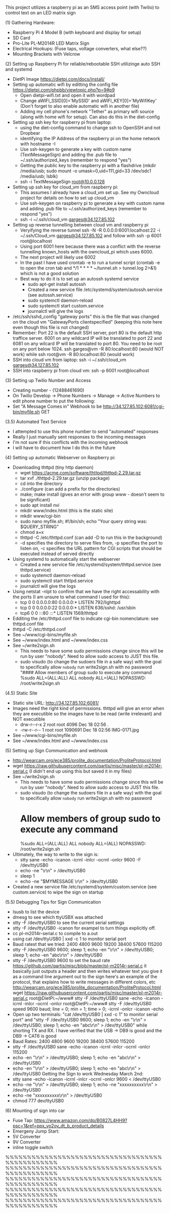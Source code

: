 This project utilizes a raspberry pi as an SMS access point (with Twilio) to control text on an LED matrix sign

(1) Gathering Hardware:
- Raspberry Pi 4 Model B (with keyboard and display for setup)
- SD Card
- Pro-Lite PL-M2014R LED Matrix Sign
- Electrical Hookups: (Fuse taps, voltage converters, what else??)
- Mounting Brackets with Velcrow

(2) Setting up Raspberry Pi for reliable/rebootable SSH utilizinge auto SSH and systemd
- DietPi Image https://dietpi.com/docs/install/
- Setting up automatic wifi by editting the config file https://dietpi.com/phpbb/viewtopic.php?p=9#p9
  - Open dietpi-wifi.txt and open it with wordpad
  - Change aWIFI_SSID[0]='MySSID' and aWIFI_KEY[0]='MyWifiKey' (Don't forget to also enable automatic wifi in another file)
  - Adding my cell phone's network "Tether" as primary wifi source (along with home wifi for setup). Can also do this in the diet-config
- Setting up ssh key for raspberry pi from laptop: 
  - using the diet-config command to change ssh to OpenSSH and not Dropbear
  - identifying the IP Address of the raspberry pi on the home network with hostname -I
  - Use ssh-keygen to generate a key with custom name (TextMessageSign) and adding the .pub file to ~/.ssh/authorized_keys (remember to respond "yes")
  - Getting the public key to the raspberry pi with a flashdrive (mkdir /media/usb; sudo mount -o umask=0,uid=111,gid=33 /dev/sdc1 /media/usb; lsblk)
  - ssh -i TextMessageSign root@10.0.0.128 
- Setting up ssh key for cloud_vm from raspberry pi: 
  - This assumes I already have a cloud_vm set up. See my Owncloud project for details on how to set up cloud_vm
  - Use ssh-keygen on raspberry pi to generate a key with custom name and adding .pub file to ~/.ssh/authorized_keys (remember to respond "yes")
  - ssh -i ~/.ssh/cloud_vm garges@34.127.85.102
- Setting up reverse tunnelling between cloud vm and raspberry pi
  - Veryifying the reverse tunnel ssh -N -R 0.0.0.0:6001:localhost:22 -i ~/.ssh/Cloud_vm garges@34.127.85.102 and follow with ssh -p 6001 root@localhost
  - Using port 6001 here because there was a conflict with the reverse tunnelling known_hosts with the owncloud_pi which uses 6000. 
  - The next project will likely use 6002 
  - In the past I have used crontab -e to run a tunnel script (crontab -e to open the cron tab and */1 * * * * ~/tunnel.sh > tunnel.log 2>&1) which is not a good solution
  - Best way to do it is to set up an autossh systemd service
    - sudo apt-get install autossh
    - Created a new service file /etc/systemd/system/autossh.service (see autossh.service)
    - sudo systemctl daemon-reload 
    - sudo systemctl start custom.service
    - journalctl will give the logs
- /etc/ssh/sshd_config "gateway ports" this is the file that was changed on the cloud vm "GatewayPorts clientspecified" (keeping this note here even though this file is not changed)
- Remember: Port 22 is the default SSH server, port 80 is the default http traffice server. 6001 on any wildcard IP will be translated to port 22 and 6081 on any wilcard IP will be translated to port 80. You need to be root on any port below 1024. ssh garges@vm -R 80:localhost:80 (would NOT work) while ssh root@vm -R 80:localhost:80 (would work) 
- SSH into cloud vm from laptop: ssh -i ~/.ssh/cloud_vm garges@34.127.85.102
- SSH into raspberry pi from cloud vm: ssh -p 6001 root@localhost

(3) Setting up Twilio Number and Access 
- Creating number - (12488461690)
- On Twilio Develop -> Phone Numbers -> Manage -> Active Numbers to edit phone number to put the following:
- Set "A Message Comes in" Webhook to be http://34.127.85.102:6081/cgi-bin/myfile.sh GET

(3.5) Automated Text Service
- I attempted to use this phone number to send "automated" responses
- Really I just manually sent responses to the incoming messages
- I'm not sure if this conflicts with the incoming webhook
- I will have to document how I do this in the future

(4) Setting up automatic Webserver on Raspberry pi: 
- Downloading thttpd (tiny http daemon)
  - wget https://acme.com/software/thttpd/thttpd-2.29.tar.gz
  - tar xvf ./thttpd-2.29.tar.gz (unzip package)
  - cd into the directory
  - ./configure (can add a prefix for the directories)
  - make; make install (gives an error with group www - doesn't seem to be significant)
  - sudo apt install nvi
  - mkdir www/index.html (this is the static site)
  - mkdir www/cgi-bin
  - sudo nano myfile.sh; #!/bin/sh; echo "Your query string was: $QUERY_STRING"
  - chmod a+x
  - thttpd -C /etc/thttpd.conf (can add -D to run this in the background)
  - -d specifies the directory to serve files from, -p specifies the port to listen on, -c specifies the URL pattern for CGI scripts that should be executed instead of served directly
- Using systemd to automatically start the webserver
  - Created a new service file /etc/systemd/system/thttpd.service (see thttpd.service)
  - sudo systemctl daemon-reload 
  - sudo systemctl start thttpd.service
  - journalctl will give the logs
- Using netstat -nlpt to confirm that we have the right accessability with the ports (I am unsure to what command I used for this):
  - tcp        0      0 0.0.0.0:80              0.0.0.0:*               LISTEN      792/lighttpd        
  - tcp        0      0 0.0.0.0:22              0.0.0.0:*               LISTEN      636/sshd: /usr/sbin 
  - tcp6       0      0 :::80                   :::*                    LISTEN      1569/thttpd 
- Edditing the /etc/thttpd.conf file to indicate cgi-bin nomenclature: see thttpd.conf file
- thttpd -C /etc/thttpd.conf
- See ~/www/cgi-bins/myfile.sh
- See ~/www/index.html and ~/www/index.css
- See ~/write2sign.sh
  - This needs to have some sudo permissions change since this will be run by user "nobody". Need to allow sudo access to JUST this file.
  - sudo visudo (to change the sudoers file in a safe way) with the goal to specifically allow `nobody` run write2sign.sh with no password
    "#### Allow members of group sudo to execute any command
    %sudo   ALL=(ALL:ALL) ALL
    nobody ALL=(ALL) NOPASSWD: /root/write2sign.sh

(4.5) Static Site
- Static site URL: http://34.127.85.102:6081/
- Images need the right kind of permissions. thttpd will give an error when they are executible so the images have to be read (write irrelevant) and NOT executible
  - drw-r--r-x 2 root root     4096 Dec 18 02:56 .
  - -rw-r--r-- 1 root root  1090691 Dec 18 02:56 IMG-0171.jpg
- See ~/www/cgi-bins/myfile.sh
- See ~/www/index.html and ~/www/index.css

(5) Setting up Sign Communication and webhook 
- http://wearcam.org/ece385/prolite_documentation/ProliteProtocol.html
- wget https://raw.githubusercontent.com/qartis/misc/master/pl-m2014r-serial.c (I didn't end up using this but saved it in my files)
- See ~/write2sign.sh
  - This needs to have some sudo permissions change since this will be run by user "nobody". Need to allow sudo access to JUST this file.
  - sudo visudo (to change the sudoers file in a safe way) with the goal to specifically allow `nobody` run write2sign.sh with no password
    # Allow members of group sudo to execute any command
    %sudo   ALL=(ALL:ALL) ALL
    nobody ALL=(ALL) NOPASSWD: /root/write2sign.sh
- Ultimately, the way to write to the sign is: 
  - stty sane -echo -icanon -icrnl -inlcr -ocrnl -onlcr 9600 -F /dev/ttyUSB0
  - echo -ne "\r\n" > /dev/ttyUSB0
  - sleep 1
  - echo -ne "<ID00><PA>$MYMESSAGE   \r\n" > /dev/ttyUSB0
- Created a new service file /etc/systemd/system/custom.service (see custom.service) to wipe the sign on startup
  
(5.5) Debugging Tips for Sign Communication
- lsusb to list the device
- dmesg to see which ttyUSBX was attached
- stty -F /dev/ttyUSB0 to see the current serial settings 
- stty -F /dev/ttyUSB0 -icanon for exampel to turn things explicitly off. 
- cc pl-m2014r-serial.c  to compile to a.out
- using cat /dev/ttyUSB0 | xxd -c 1 to monitor serial port
- Baud ratest that we tried: 2400 4800 9600 19200 38400 57600 115200
- stty -F /dev/ttyUSB0 9600; sleep 1; echo -en "<ID01>\r\n" > /dev/ttyUSB0; sleep 1; echo -en "<ID01>abc\r\n" > /dev/ttyUSB0
- stty -F /dev/ttyUSB0 9600 to set the baud rate
https://github.com/qartis/misc/blob/master/pl-m2014r-serial.c
it basically just outputs a header and then writes whatever text you give it as a command line argument out to the sign
here's an example of the protocol, that explains how to write messages in different colors, etc
http://wearcam.org/ece385/prolite_documentation/ProliteProtocol.html
wget https://raw.githubusercontent.com/qartis/misc/master/pl-m2014r-serial.c
root@DietPi:~/www# stty -F /dev/ttyUSB0 sane  -echo -icanon -icrnl -inlcr -ocrnl -onlcr
root@DietPi:~/www# stty -F /dev/ttyUSB0
speed 9600 baud; line = 0;
min = 1; time = 0;
-icrnl
-onlcr
-icanon -echo
- Open up two terminals: "cat /dev/ttyUSB0 | xxd -c 1" to monitor serial port" and "stty -F /dev/ttyUSB0 9600; sleep 1; echo -en "<ID01>\r\n" > /dev/ttyUSB0; sleep 1; echo -en "<ID01>abc\r\n" > /dev/ttyUSB0" while shorting TX and RX. I have verified that the USB -> DB9 is good and the DB9 -> CAT6 is good
- Baud Rates: 2400 4800 9600 19200 38400 57600 115200
- stty -F /dev/ttyUSB0 sane  -echo -icanon -icrnl -inlcr -ocrnl -onlcr 115200
- echo -en "<ID00>\r\n" > /dev/ttyUSB0; sleep 1; echo -en "<ID00><PA>abc\r\n" > /dev/ttyUSB0
- echo -en "<ID01>\r\n" > /dev/ttyUSB0; sleep 1; echo -en "<ID01><PA>abc\r\n" > /dev/ttyUSB0
Getting the Sign to work Wednesday March 2nd: 
- stty sane -echo -icanon -icrnl -inlcr -ocrnl -onlcr 9600 < /dev/ttyUSB0
- echo -ne "<ID00>\r\n" > /dev/ttyUSB0; sleep 1; echo -ne "<ID00><PA>xxxxxxxxxx\r\n" > /dev/ttyUSB0
- echo -ne "<ID00><PA>xxxxxxxxxx\r\n" > /dev/ttyUSB0
- chmod 777 dev/ttyUSB0

(6) Mounting of sign into car
- Fuse Tap: https://www.amazon.com/dp/B0827L4HH9?psc=1&ref=ppx_yo2ov_dt_b_product_details
- Emergeny Jump Start:
- 5V Converter
- 9V Converter
- inline toggle switch

%%%%%%%%%%%%%%%%%%%%%%%%%%%%%%%%%%%%%%%%%%%%%%%%
%%%%%%%%%%%%%%%%%%%%%%%%%%%%%%%%%%%%%%%%%%%%%%%%
%%%%%%%%%%%%%%%%%%%%%%%%%%%%%%%%%%%%%%%%%%%%%%%%
%%%%%%%%%%%%%%%%%%%%%%%%%%%%%%%%%%%%%%%%%%%%%%%%
%%%%%%%%%%%%%%%%%%%%%%%%%%%%%%%%%%%%%%%%%%%%%%%%
